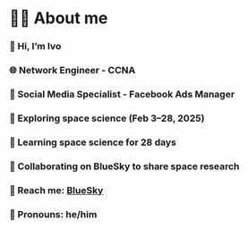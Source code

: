 # 🙋‍♂️ About me 
### 👋 Hi, I’m Ivo
### 🌐 Network Engineer - CCNA
### 📢 Social Media Specialist - Facebook Ads Manager
### 👀 Exploring space science (Feb 3–28, 2025)
### 🌱 Learning space science for 28 days
### 🔗 Collaborating on BlueSky to share space research 
### 💬 Reach me: [BlueSky](bsky.app/profile/ivojuri.bsky.social)
### 👨 Pronouns: he/him
